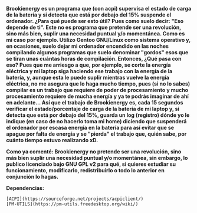 **Brookienergy es un programa que (con acpi) supervisa el estado de carga de la batería
y si detecta que está por debajo del 15% suspende el ordenador. ¿Para qué puede ser esto
útil? Pues como suelo decir: "Eso depende de ti". Este no es programa que pretende ser una
revolución, sino más bien, suplir una necesidad puntual y/o momentánea. Como es mi caso por
ejemplo. Utilizo Gentoo GNU/Linux como sistema operativo y, en ocasiones, suelo dejar mi
ordenador encendido en las noches compilando algunos programas que suelo denominar "gordos"
esos que se tiran unas cuántas horas de compilación. Entonces, ¿Qué pasa con eso? Pues que
me arriesgo a que, por ejemplo, se corte la energía eléctrica y mi laptop siga haciendo ese
trabajo con la energía de la batería, y, aunque esta le puede suplir mientras vuelve la energía
eléctrica, no me asegura que lo haga mucho tiempo, pues (si no lo sabes) compilar es un trabajo
que requiere de poder de procesamiento y mucho procesamiento requiere de mucha energía y ya te
podrás imaginar de ahí en adelante... Así que el trabajo de Brookienergy es, cada 15 segundos
verificar el estado/porcentaje de carga de la batería de mi laptop y, si detecta que está por
debajo del 15%, guarda un log (registro) dónde yo le indique (en caso de no hacerlo toma mi home)
diciendo que suspenderá el ordenador por escasa energía en la batería para así evitar que se apague
por falta de energía y se "pierda" el trabajo que, quién sabe, por cuánto tiempo estuvo realizando xD.**

**Como ya comenté: Brookienergy no pretende ser una revolución, sino más bien suplir una necesidad puntual
y/o momentánea, sin embargo, lo publico licenciado bajo GNU GPL v2 para qué, si quieres estudiar su funcionamiento,
modificarlo, redistribuirlo o todo lo anterior en conjunción lo hagas.**

**Dependencias:**
```
[ACPI](https://sourceforge.net/projects/acpiclient/)
[PM-UTILS](https://pm-utils.freedesktop.org/wiki/)
```

